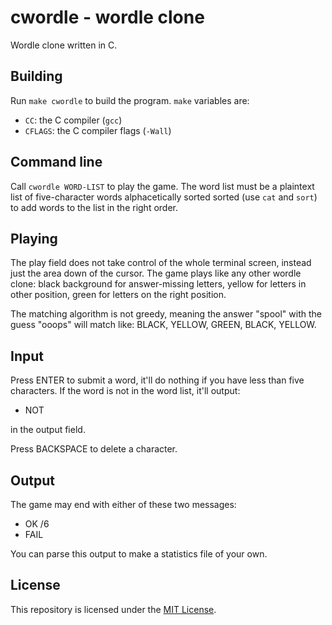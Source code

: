# cwordle - wordle clone

Wordle clone written in C.

## Building

Run `make cwordle` to build the program. `make` variables are:

- `CC`: the C compiler (`gcc`)
- `CFLAGS`: the C compiler flags (`-Wall`)

## Command line

Call `cwordle WORD-LIST` to play the game. The word list must be a plaintext
list of five-character words alphacetically sorted sorted (use `cat` and `sort`)
to add words to the list in the right order.

## Playing

The play field does not take control of the whole terminal screen, instead just
the area down of the cursor. The game plays like any other wordle clone: black
background for answer-missing letters, yellow for letters in other position,
green for letters on the right position.

The matching algorithm is not greedy, meaning the answer "spool" with the guess
"ooops" will match like: BLACK, YELLOW, GREEN, BLACK, YELLOW.

## Input

Press ENTER to submit a word, it'll do nothing if you have less than five
characters. If the word is not in the word list, it'll output:

- NOT <WORD>

in the output field.

Press BACKSPACE to delete a character.

## Output

The game may end with either of these two messages:

- OK <WORD> <TRIES>/6
- FAIL <WORD>

You can parse this output to make a statistics file of your own.

## License

This repository is licensed under the [MIT
License](https://opensource.org/licenses/MIT).
